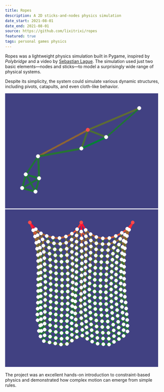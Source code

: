 ```yaml
---
title: Ropes
description: A 2D sticks-and-nodes physics simulation
date_start: 2021-08-01
date_end: 2021-08-01
source: https://github.com/lixitrixi/ropes
featured: true
tags: personal games physics
---
```


Ropes was a lightweight physics simulation built in Pygame, inspired by *Polybridge* and a video by [Sebastian Lague](https://www.youtube.com/c/SebastianLague). The simulation used just two basic elements—nodes and sticks—to model a surprisingly wide range of physical systems.

Despite its simplicity, the system could simulate various dynamic structures, including pivots, catapults, and even cloth-like behavior.

<img src="/assets/img/pivot.png" width="500px">

<img src="/assets/img/cloth.png" width="500px">

The project was an excellent hands-on introduction to constraint-based physics and demonstrated how complex motion can emerge from simple rules.

